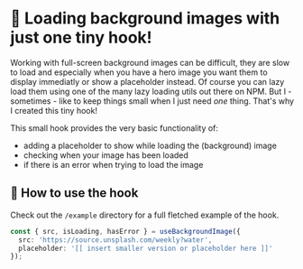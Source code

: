 # 🎨 Loading background images with just one tiny hook!

Working with full-screen background images can be difficult, they are slow to load and especially when you have a hero image you want them to display immediatly or show a placeholder instead.
Of course you can lazy load them using one of the many lazy loading utils out there on NPM. 
But I - sometimes - like to keep things small when I just need *one* thing.
That's why I created this tiny hook!


This small hook provides the very basic functionality of:

- adding a placeholder to show while loading the (background) image
- checking when your image has been loaded
- if there is an error when trying to load the image


## 🎉 How to use the hook

Check out the `/example` directory for a full fletched example of the hook.

```typescript
const { src, isLoading, hasError } = useBackgroundImage({
  src: 'https://source.unsplash.com/weekly?water',
  placeholder: '[[ insert smaller version or placeholder here ]]'
});
```
